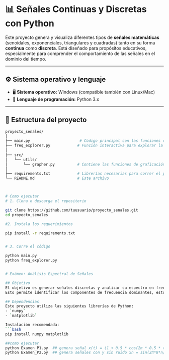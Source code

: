 # 📊 Señales Continuas y Discretas con Python

Este proyecto genera y visualiza diferentes tipos de **señales matemáticas** (senoidales, exponenciales, triangulares y cuadradas) tanto en su forma **continua** como **discreta**. Está diseñado para propósitos educativos, especialmente para comprender el comportamiento de las señales en el dominio del tiempo.

---

## ⚙️ Sistema operativo y lenguaje

- 🖥️ **Sistema operativo:** Windows (compatible también con Linux/Mac)
- 🐍 **Lenguaje de programación:** Python 3.x

---

## 📁 Estructura del proyecto

```bash
proyecto_senales/
│
├── main.py                      # Código principal con las funciones de señales
├── freq_explorer.py            # Función interactiva para explorar la frecuencia de una senoidal
│
├── src/
│   └── utils/
│       └── grapher.py          # Contiene las funciones de graficación: continuous_plotter y discrete_plotter
│
├── requirements.txt            # Librerías necesarias para correr el proyecto
└── README.md                   # Este archivo



# Como ejecutar 
# 1. Clona o descarga el repositorio

git clone https://github.com/tuusuario/proyecto_senales.git
cd proyecto_senales

#2. Instala los requerimientos

pip install -r requirements.txt


# 3. Corre el código

python main.py
python freq_explorer.py


# Exámen: Análisis Espectral de Señales

## Objetivo
El objetivo es generar señales discretas y analizar su espectro en frecuencia utilizando Transformada Discreta de Fourier (DFT). 
Esto permite identificar los componentes de frecuencia dominantes, estudiar la resolución espectral de la señal y analizar cómo el ruido afecta al espectro.

## Dependencias
Este proyecto utiliza las siguientes librerías de Python:
- `numpy`
- `matplotlib`

Instalación recomendada:
```bash
pip install numpy matplotlib

##como ejecutar 
python Examen_P1.py  ## genera señal x(t) = (1 + 0.5 * cos(2π * 0.5 * t)) * sin(2π * 8 * t)
python Examen_P2.py  ## genera señales con y sin ruido xn = sin(2π*8*n/fs) + 0.5*sin(2π*20*n/fs)



